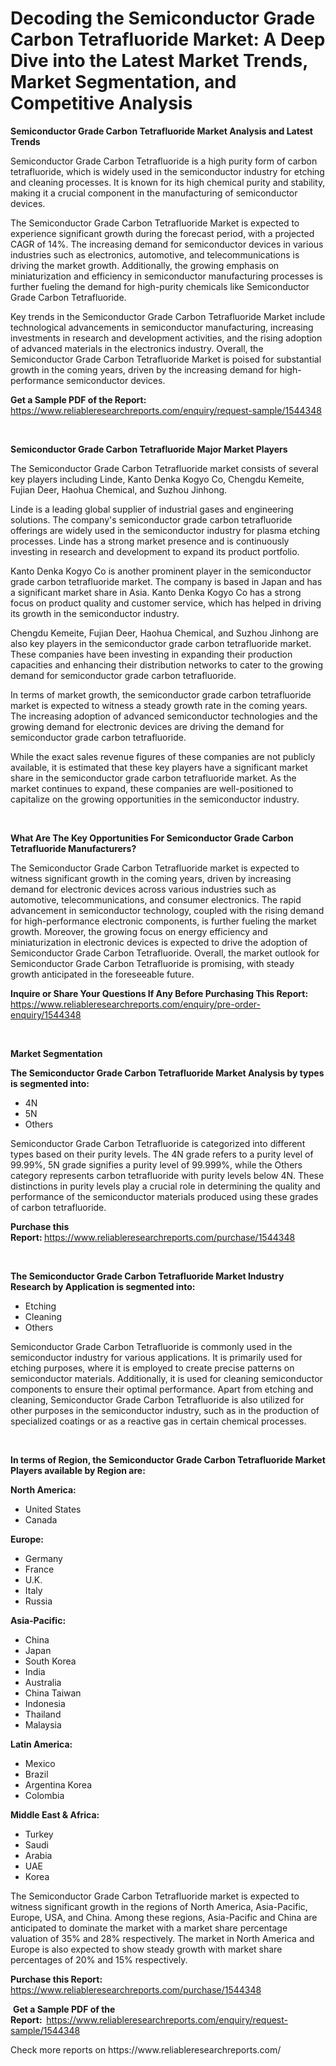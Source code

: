<p><h1>Decoding the Semiconductor Grade Carbon Tetrafluoride Market: A Deep Dive into the Latest Market Trends, Market Segmentation, and Competitive Analysis</h1></p><p><strong>Semiconductor Grade Carbon Tetrafluoride Market Analysis and Latest Trends</strong></p>
<p><p>Semiconductor Grade Carbon Tetrafluoride is a high purity form of carbon tetrafluoride, which is widely used in the semiconductor industry for etching and cleaning processes. It is known for its high chemical purity and stability, making it a crucial component in the manufacturing of semiconductor devices.</p><p>The Semiconductor Grade Carbon Tetrafluoride Market is expected to experience significant growth during the forecast period, with a projected CAGR of 14%. The increasing demand for semiconductor devices in various industries such as electronics, automotive, and telecommunications is driving the market growth. Additionally, the growing emphasis on miniaturization and efficiency in semiconductor manufacturing processes is further fueling the demand for high-purity chemicals like Semiconductor Grade Carbon Tetrafluoride.</p><p>Key trends in the Semiconductor Grade Carbon Tetrafluoride Market include technological advancements in semiconductor manufacturing, increasing investments in research and development activities, and the rising adoption of advanced materials in the electronics industry. Overall, the Semiconductor Grade Carbon Tetrafluoride Market is poised for substantial growth in the coming years, driven by the increasing demand for high-performance semiconductor devices.</p></p>
<p><strong>Get a Sample PDF of the Report:&nbsp;</strong> <a href="https://www.reliableresearchreports.com/enquiry/request-sample/1544348">https://www.reliableresearchreports.com/enquiry/request-sample/1544348</a></p>
<p>&nbsp;</p>
<p><strong>Semiconductor Grade Carbon Tetrafluoride Major Market Players</strong></p>
<p><p>The Semiconductor Grade Carbon Tetrafluoride market consists of several key players including Linde, Kanto Denka Kogyo Co, Chengdu Kemeite, Fujian Deer, Haohua Chemical, and Suzhou Jinhong. </p><p>Linde is a leading global supplier of industrial gases and engineering solutions. The company's semiconductor grade carbon tetrafluoride offerings are widely used in the semiconductor industry for plasma etching processes. Linde has a strong market presence and is continuously investing in research and development to expand its product portfolio.</p><p>Kanto Denka Kogyo Co is another prominent player in the semiconductor grade carbon tetrafluoride market. The company is based in Japan and has a significant market share in Asia. Kanto Denka Kogyo Co has a strong focus on product quality and customer service, which has helped in driving its growth in the semiconductor industry.</p><p>Chengdu Kemeite, Fujian Deer, Haohua Chemical, and Suzhou Jinhong are also key players in the semiconductor grade carbon tetrafluoride market. These companies have been investing in expanding their production capacities and enhancing their distribution networks to cater to the growing demand for semiconductor grade carbon tetrafluoride.</p><p>In terms of market growth, the semiconductor grade carbon tetrafluoride market is expected to witness a steady growth rate in the coming years. The increasing adoption of advanced semiconductor technologies and the growing demand for electronic devices are driving the demand for semiconductor grade carbon tetrafluoride.</p><p>While the exact sales revenue figures of these companies are not publicly available, it is estimated that these key players have a significant market share in the semiconductor grade carbon tetrafluoride market. As the market continues to expand, these companies are well-positioned to capitalize on the growing opportunities in the semiconductor industry.</p></p>
<p>&nbsp;</p>
<p><strong>What Are The Key Opportunities For Semiconductor Grade Carbon Tetrafluoride Manufacturers?</strong></p>
<p><p>The Semiconductor Grade Carbon Tetrafluoride market is expected to witness significant growth in the coming years, driven by increasing demand for electronic devices across various industries such as automotive, telecommunications, and consumer electronics. The rapid advancement in semiconductor technology, coupled with the rising demand for high-performance electronic components, is further fueling the market growth. Moreover, the growing focus on energy efficiency and miniaturization in electronic devices is expected to drive the adoption of Semiconductor Grade Carbon Tetrafluoride. Overall, the market outlook for Semiconductor Grade Carbon Tetrafluoride is promising, with steady growth anticipated in the foreseeable future.</p></p>
<p><strong>Inquire or Share Your Questions If Any Before Purchasing This Report:</strong> <a href="https://www.reliableresearchreports.com/enquiry/pre-order-enquiry/1544348">https://www.reliableresearchreports.com/enquiry/pre-order-enquiry/1544348</a></p>
<p>&nbsp;</p>
<p><strong>Market Segmentation</strong></p>
<p><strong>The Semiconductor Grade Carbon Tetrafluoride Market Analysis by types is segmented into:</strong></p>
<p><ul><li>4N</li><li>5N</li><li>Others</li></ul></p>
<p><p>Semiconductor Grade Carbon Tetrafluoride is categorized into different types based on their purity levels. The 4N grade refers to a purity level of 99.99%, 5N grade signifies a purity level of 99.999%, while the Others category represents carbon tetrafluoride with purity levels below 4N. These distinctions in purity levels play a crucial role in determining the quality and performance of the semiconductor materials produced using these grades of carbon tetrafluoride.</p></p>
<p><strong>Purchase this Report:&nbsp;</strong><a href="https://www.reliableresearchreports.com/purchase/1544348">https://www.reliableresearchreports.com/purchase/1544348</a></p>
<p>&nbsp;</p>
<p><strong>The Semiconductor Grade Carbon Tetrafluoride Market Industry Research by Application is segmented into:</strong></p>
<p><ul><li>Etching</li><li>Cleaning</li><li>Others</li></ul></p>
<p><p>Semiconductor Grade Carbon Tetrafluoride is commonly used in the semiconductor industry for various applications. It is primarily used for etching purposes, where it is employed to create precise patterns on semiconductor materials. Additionally, it is used for cleaning semiconductor components to ensure their optimal performance. Apart from etching and cleaning, Semiconductor Grade Carbon Tetrafluoride is also utilized for other purposes in the semiconductor industry, such as in the production of specialized coatings or as a reactive gas in certain chemical processes.</p></p>
<p>&nbsp;</p>
<p><strong>In terms of Region, the Semiconductor Grade Carbon Tetrafluoride Market Players available by Region are:</strong></p>
<p>
    <p> <strong> North America: </strong>
        <ul>
            <li>United States</li>
            <li>Canada</li>
        </ul>
        </p> 
    <p> <strong> Europe: </strong>
        <ul>
            <li>Germany</li>
            <li>France</li>
            <li>U.K.</li>
            <li>Italy</li>
            <li>Russia</li>
        </ul>
        </p> 
    <p> <strong> Asia-Pacific: </strong>
        <ul>
            <li>China</li>
            <li>Japan</li>
            <li>South Korea</li>
            <li>India</li>
            <li>Australia</li>
            <li>China Taiwan</li>
            <li>Indonesia</li>
            <li>Thailand</li>
            <li>Malaysia</li>
        </ul>
        </p> 
    <p> <strong> Latin America: </strong>
        <ul>
            <li>Mexico</li>
            <li>Brazil</li>
            <li>Argentina Korea</li>
            <li>Colombia</li>
        </ul>
        </p> 
    <p> <strong> Middle East & Africa: </strong>
        <ul>
            <li>Turkey</li>
            <li>Saudi</li>
            <li>Arabia</li>
            <li>UAE</li>
            <li>Korea</li>
        </ul>
    </p>
    </p>
<p><p>The Semiconductor Grade Carbon Tetrafluoride market is expected to witness significant growth in the regions of North America, Asia-Pacific, Europe, USA, and China. Among these regions, Asia-Pacific and China are anticipated to dominate the market with a market share percentage valuation of 35% and 28% respectively. The market in North America and Europe is also expected to show steady growth with market share percentages of 20% and 15% respectively.</p></p>
<p><strong>Purchase this Report: </strong><a href="https://www.reliableresearchreports.com/purchase/1544348">https://www.reliableresearchreports.com/purchase/1544348</a></p>
<p>&nbsp;<strong>Get a Sample PDF of the Report:&nbsp;&nbsp;</strong><a href="https://www.reliableresearchreports.com/enquiry/request-sample/1544348">https://www.reliableresearchreports.com/enquiry/request-sample/1544348</a></p>
<p><strong></strong></p>
<p>Check more reports on https://www.reliableresearchreports.com/</p>
